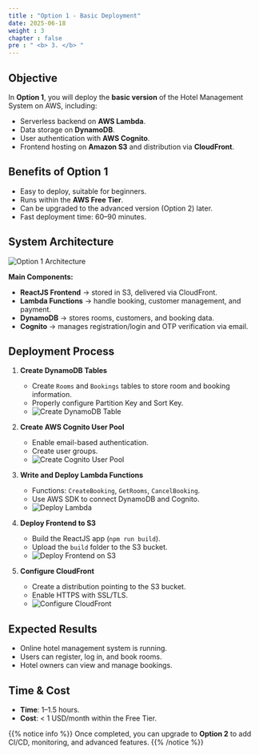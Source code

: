```yaml
---
title : "Option 1 - Basic Deployment"
date: 2025-06-18
weight : 3
chapter : false
pre : " <b> 3. </b> "
---
```


## Objective

In **Option 1**, you will deploy the **basic version** of the Hotel Management System on AWS, including:
- Serverless backend on **AWS Lambda**.
- Data storage on **DynamoDB**.
- User authentication with **AWS Cognito**.
- Frontend hosting on **Amazon S3** and distribution via **CloudFront**.

## Benefits of Option 1

- Easy to deploy, suitable for beginners.
- Runs within the **AWS Free Tier**.
- Can be upgraded to the advanced version (Option 2) later.
- Fast deployment time: 60–90 minutes.

## System Architecture

![Option 1 Architecture](images/option1_architecture.png)

**Main Components:**
- **ReactJS Frontend** → stored in S3, delivered via CloudFront.
- **Lambda Functions** → handle booking, customer management, and payment.
- **DynamoDB** → stores rooms, customers, and booking data.
- **Cognito** → manages registration/login and OTP verification via email.

## Deployment Process

1. **Create DynamoDB Tables**
   - Create `Rooms` and `Bookings` tables to store room and booking information.
   - Properly configure Partition Key and Sort Key.
   - ![Create DynamoDB Table](images/step1_dynamodb.png)

2. **Create AWS Cognito User Pool**
   - Enable email-based authentication.
   - Create user groups.
   - ![Create Cognito User Pool](images/step2_cognito.png)

3. **Write and Deploy Lambda Functions**
   - Functions: `CreateBooking`, `GetRooms`, `CancelBooking`.
   - Use AWS SDK to connect DynamoDB and Cognito.
   - ![Deploy Lambda](images/step3_lambda.png)

4. **Deploy Frontend to S3**
   - Build the ReactJS app (`npm run build`).
   - Upload the `build` folder to the S3 bucket.
   - ![Deploy Frontend on S3](images/step4_s3.png)

5. **Configure CloudFront**
   - Create a distribution pointing to the S3 bucket.
   - Enable HTTPS with SSL/TLS.
   - ![Configure CloudFront](images/step5_cloudfront.png)

## Expected Results

- Online hotel management system is running.
- Users can register, log in, and book rooms.
- Hotel owners can view and manage bookings.

## Time & Cost

- **Time**: 1–1.5 hours.
- **Cost**: < 1 USD/month within the Free Tier.

{{% notice info %}}
Once completed, you can upgrade to **Option 2** to add CI/CD, monitoring, and advanced features.
{{% /notice %}}
